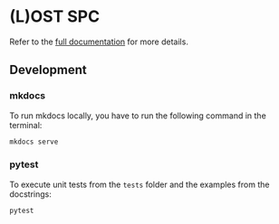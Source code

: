 # (L)OST SPC

Refer to the [full documentation](https://drazhar.github.io/lost_spc/) for more details.

## Development

### mkdocs

To run mkdocs locally, you have to run the following command in the terminal:

```bash
mkdocs serve
```

### pytest

To execute unit tests from the `tests` folder and the examples from the docstrings:

```bash
pytest
```
